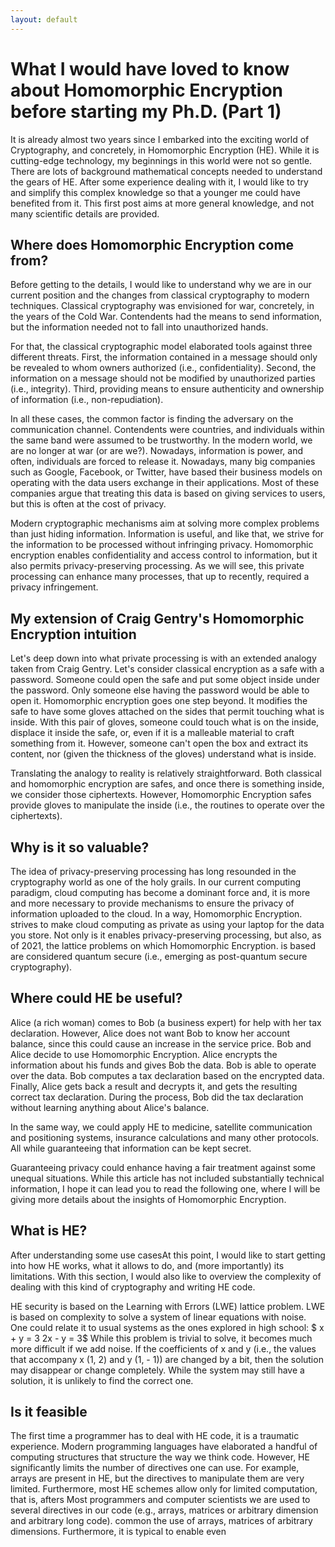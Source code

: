 ```yaml
---
layout: default
---
```


# What I would have loved to know about Homomorphic Encryption before starting my Ph.D. (Part 1)
It is already almost two years since I embarked into the exciting world of Cryptography, and concretely, in Homomorphic Encryption (HE). While it is cutting-edge technology, my beginnings in this world were not so gentle. There are lots of background mathematical concepts needed to understand the gears of HE. After some experience dealing with it, I would like to try and simplify this complex knowledge so that a younger me could have benefited from it. This first post aims at more general knowledge, and not many scientific details are provided.

## Where does Homomorphic Encryption come from?

Before getting to the details, I would like to understand why we are in our current position and the changes from classical cryptography to modern techniques. Classical cryptography was envisioned for war, concretely, in the years of the Cold War. Contendents had the means to send information, but the information needed not to fall into unauthorized hands. 

For that, the classical cryptographic model elaborated tools against three different threats. First, the information contained in a message should only be revealed to whom owners authorized (i.e., confidentiality). Second, the information on a message should not be modified by unauthorized parties (i.e., integrity). Third, providing means to ensure authenticity and ownership of information (i.e., non-repudiation). 

In all these cases, the common factor is finding the adversary on the communication channel. Contendents were countries, and individuals within the same band were assumed to be trustworthy. In the modern world, we are no longer at war (or are we?). Nowadays, information is power, and often, individuals are forced to release it. Nowadays, many big companies such as Google, Facebook, or Twitter, have based their business models on operating with the data users exchange in their applications. Most of these companies argue that treating this data is based on giving services to users, but this is often at the cost of privacy. 

Modern cryptographic mechanisms aim at solving more complex problems than just hiding information. Information is useful, and like that, we strive for the information to be processed without infringing privacy.  Homomorphic encryption enables confidentiality and access control to information, but it also permits privacy-preserving processing. As we will see, this private processing can enhance many processes, that up to recently, required a privacy infringement. 

## My extension of Craig Gentry's  Homomorphic Encryption intuition

Let's deep down into what private processing is with an extended analogy taken from Craig Gentry. Let's consider classical encryption as a safe with a password. Someone could open the safe and put some object inside under the password. Only someone else having the password would be able to open it. Homomorphic encryption goes one step beyond. It modifies the safe to have some gloves attached on the sides that permit touching what is inside. With this pair of gloves, someone could touch what is on the inside, displace it inside the safe, or, even if it is a malleable material to craft something from it. However, someone can't open the box and extract its content, nor (given the thickness of the gloves) understand what is inside. 

Translating the analogy to reality is relatively straightforward. Both classical and homomorphic encryption are safes, and once there is something inside, we consider those ciphertexts. However, Homomorphic Encryption safes provide gloves to manipulate the inside (i.e., the routines to operate over the ciphertexts).


## Why is it so valuable?

The idea of privacy-preserving processing has long resounded in the cryptography world as one of the holy grails. In our current computing paradigm, cloud computing has become a dominant force and, it is more and more necessary to provide mechanisms to ensure the privacy of information uploaded to the cloud. In a way, Homomorphic Encryption. strives to make cloud computing as private as using your laptop for the data you store. Not only is it enables privacy-preserving processing, but also, as of 2021, the lattice problems on which Homomorphic Encryption. is based are considered quantum secure (i.e., emerging as post-quantum secure cryptography).


## Where could HE be useful?

Alice (a rich woman) comes to Bob (a business expert) for help with her tax declaration. However, Alice does not want Bob to know her account balance, since this could cause an increase in the service price. Bob and Alice decide to use Homomorphic Encryption. Alice encrypts the information about his funds and gives Bob the data. Bob is able to operate over the data. Bob computes a tax declaration based on the encrypted data. Finally, Alice gets back a result and decrypts it, and gets the resulting correct tax declaration. During the process, Bob did the tax declaration without learning anything about Alice's balance.

In the same way, we could apply HE to medicine, satellite communication and positioning systems, insurance calculations and many other protocols. All while guaranteeing that information can be kept secret. 

Guaranteeing privacy could enhance having a fair treatment against some unequal situations. While this article has not included substantially technical information, I hope it can lead you to read the following one, where I will be giving more details about the insights of Homomorphic Encryption.


## What is HE? 

After understanding some use casesAt this point, I would like to start getting into how HE works, what it allows to do, and (more importantly) its limitations. With this section, I would also like to overview the complexity of dealing with this kind of cryptography and writing HE code.  

HE security is based on the Learning with Errors (LWE) lattice problem. LWE is based on complexity to solve a system of linear equations with noise. One could relate it to usual systems as the ones explored in high school:
$ x + y = 3
2x - y = 3$
While this problem is trivial to solve, it becomes much more difficult if we add noise. If the coefficients of x and y (i.e., the values that accompany x (1, 2) and y (1, - 1)) are changed by a bit, then the solution may disappear or change completely. While the system may still have a solution, it is unlikely to find the correct one. 

## Is it feasible 

The first time a programmer has to deal with HE code, it is a traumatic experience. Modern programming languages have elaborated a handful of computing structures that structure the way we think code. However, HE significantly limits the number of directives one can use. For example, arrays are present in HE, but the directives to manipulate them are very limited. Furthermore, most HE schemes allow only for limited computation, that is, afters  Most programmers and computer scientists we are used to several directives in our code (e.g., arrays, matrices or arbitrary dimension and arbitrary long code).  common the use of arrays, matrices of arbitrary dimensions. Furthermore, it is typical to enable  even  

 




